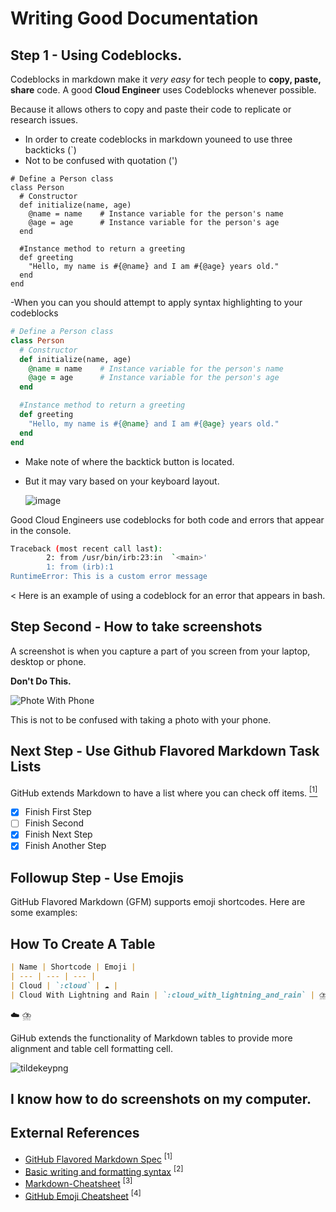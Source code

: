  # Writing Good Documentation

## Step 1 - Using Codeblocks.

Codeblocks in markdown make it *very easy* for tech people to **copy, paste, share** code.
A good __Cloud Engineer__ uses Codeblocks whenever possible.

Because it allows others to copy and paste their code to replicate or research issues.


- In order to create codeblocks in markdown youneed to use three backticks (`)
- Not to be confused with quotation (')
```
# Define a Person class
class Person
  # Constructor
  def initialize(name, age)
    @name = name    # Instance variable for the person's name
    @age = age      # Instance variable for the person's age
  end

  #Instance method to return a greeting
  def greeting
    "Hello, my name is #{@name} and I am #{@age} years old."
  end
end
```


-When you can you should attempt to apply syntax highlighting to your codeblocks

```ruby
# Define a Person class
class Person
  # Constructor
  def initialize(name, age)
    @name = name    # Instance variable for the person's name
    @age = age      # Instance variable for the person's age
  end

  #Instance method to return a greeting
  def greeting
    "Hello, my name is #{@name} and I am #{@age} years old."
  end
end
```

- Make note of where the backtick button is located.
- But it may vary based on your keyboard layout.

  ![image](https://github.com/simwms163/github-docs-example-info/assets/134225066/92cbf81c-bdd5-468c-bd68-646aefadd2cd)

Good Cloud Engineers use codeblocks for both code and errors that appear in the console. 

```bash
Traceback (most recent call last):
        2: from /usr/bin/irb:23:in  `<main>'
        1: from (irb):1
RuntimeError: This is a custom error message
``` 

< Here is an example of using a codeblock for an error that appears in bash.

## Step Second - How to take screenshots

A screenshot is when you capture a part of you screen from your laptop, desktop or phone.

**Don't Do This.**

![Phote With Phone](https://github.com/simwms163/github-docs-example-info/assets/134225066/2396180e-4eaf-49b1-b68e-cdb56c9d5482)

This is not to be confused with taking a photo with your phone.

## Next Step - Use Github Flavored Markdown Task Lists


GitHub extends Markdown to have a list where you can check off items. [<sup>[1]</sup>](#external-references)

- [x] Finish First Step
- [ ] Finish Second
- [x] Finish Next Step
- [x] Finish Another Step

## Followup Step - Use Emojis

GitHub Flavored Markdown (GFM) supports emoji shortcodes.
Here are some examples:

## How To Create A Table 

```markdown
| Name | Shortcode | Emoji |
| --- | --- | --- |
| Cloud | `:cloud` | ☁️ |
| Cloud With Lightning and Rain | `:cloud_with_lightning_and_rain` | ⛈️ |
```
:cloud:
:cloud_with_lightning_and_rain:

GiHub extends the functionality of Markdown tables to provide more alignment and table cell formatting cell. 

![tildekeypng](https://github.com/simwms163/github-docs-example-info/assets/134225066/7b4ec0b5-504e-4f05-b860-7447ef8bc11c)

## I know how to do screenshots on my computer.

## External References

- [GitHub Flavored Markdown Spec](https://github.github.com/gfm/) <sup>[1]</sup>
- [Basic writing and formatting syntax](https://docs.github.com/en/get-started/writing-on-github/getting-started-with-writing-and-formatting-on-github/basic-writing-and-formatting-syntax) <sup>[2]</sup>
- [Markdown-Cheatsheet](https://github.com/adam-p/markdown-here/wiki/Markdown-Cheatsheet) <sup>[3]</sup>
- [GitHub Emoji Cheatsheet](https://jimit105.github.io/github-emoji-cheatsheet/) <sup>[4]</sup>
